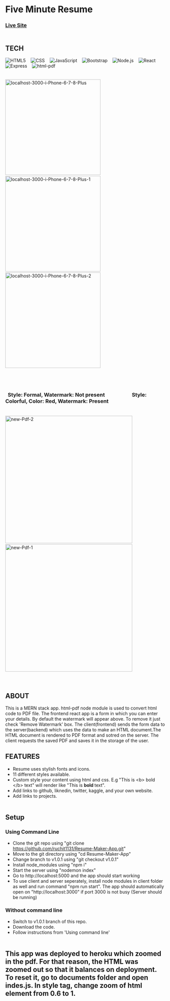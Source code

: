 # Five Minute Resume

### [Live Site](https://five-minute-resume.herokuapp.com/)<br/><br/>

## TECH

  ![HTML5](https://img.shields.io/badge/-HTML5-333333?style=flat&logo=HTML5)&nbsp;&nbsp;&nbsp;
  ![CSS](https://img.shields.io/badge/-CSS-333333?style=flat&logo=CSS3&logoColor=1572B6)&nbsp;&nbsp;&nbsp;
  ![JavaScript](https://img.shields.io/badge/-JavaScript-333333?style=flat&logo=javascript)&nbsp;&nbsp;&nbsp;
  ![Bootstrap](https://img.shields.io/badge/-Bootstrap-333333?style=flat&logo=bootstrap&logoColor=563D7C)&nbsp;&nbsp;&nbsp;
  ![Node.js](https://img.shields.io/badge/-Node.js-333333?style=flat&logo=node.js)&nbsp;&nbsp;&nbsp;
  ![React](https://img.shields.io/badge/-React-333333?style=flat&logo=react)&nbsp;&nbsp;&nbsp;
  ![Express](https://img.shields.io/badge/-Express-333333?style=flat&logo=express)&nbsp;&nbsp;&nbsp;
  ![html-pdf](https://img.shields.io/static/v1?label=module&message=html-pdf&color=blue)&nbsp;&nbsp;&nbsp;<br/><br/><br/>
<a href="https://ibb.co/q1gSmx9"><img src="https://i.ibb.co/ggW2t6w/localhost-3000-i-Phone-6-7-8-Plus.png" alt="localhost-3000-i-Phone-6-7-8-Plus" width="300"  border="0" /></a>&nbsp;&nbsp;&nbsp;&nbsp;
<a href="https://ibb.co/sPBjhT7"><img src="https://i.ibb.co/hMqskG0/localhost-3000-i-Phone-6-7-8-Plus-1.png" alt="localhost-3000-i-Phone-6-7-8-Plus-1" width="300" border="0" /></a>&nbsp;&nbsp;&nbsp;&nbsp;
<a href="https://ibb.co/VDsCNjn"><img src="https://i.ibb.co/sQZ1Pmx/localhost-3000-i-Phone-6-7-8-Plus-2.png" alt="localhost-3000-i-Phone-6-7-8-Plus-2" width="300" border="0" /></a><br/><br/><br/><br/>


### &nbsp;&nbsp;Style: Formal, Watermark: Not present &nbsp;&nbsp;&nbsp;&nbsp;&nbsp;&nbsp;&nbsp;&nbsp;&nbsp;&nbsp;&nbsp;&nbsp;&nbsp;&nbsp;&nbsp;&nbsp;&nbsp;&nbsp;&nbsp;&nbsp; Style: Colorful, Color: Red, Watermark: Present<br/><br/>


<a href="https://ibb.co/M7P4HzR"><img src="https://i.ibb.co/89Ppwyj/new-Pdf-2.jpg" alt="new-Pdf-2" width="400" border="0" /></a>&nbsp;&nbsp;&nbsp;&nbsp;&nbsp;&nbsp;&nbsp;&nbsp;&nbsp;&nbsp;&nbsp;&nbsp;&nbsp;&nbsp;&nbsp;&nbsp;
<a href="https://ibb.co/g9tF9jv"><img src="https://i.ibb.co/3dSYdrf/new-Pdf-1.jpg" alt="new-Pdf-1"  width="400" border="0" /></a><br/><br/><br/>

## ABOUT
  This is a MERN stack app. html-pdf node module is used to convert html code to PDF file. The frontend react app is a form in which you can enter your details. By default the watermark will appear above. To remove it just check 'Remove Watermark' box. The client(frontend) sends the form data to the server(backend) which uses the data to make an HTML document.The HTML document is rendered to PDF format and sotred on the server. The client requests the saved PDF and saves it in the storage of the user.

## FEATURES

  + Resume uses stylish fonts and icons.
  + 11 different styles available.
  + Custom style your content using html and css. E.g "This is &lt;b&gt; bold &lt;/b&gt; text" will render like  "This is <b> bold </b> text".
  + Add links to github, liknedin, twitter, kaggle, and your own website.
  + Add links to projects.
<br/><br/>

## Setup

### Using Command Line

  + Clone the git repo using "git clone https://github.com/ruchit1131/Resume-Maker-App.git"
  + Move to the git directory using "cd Resume-Maker-App"
  + Change branch to v1.0.1 using "git checkout v1.0.1"
  + Install node_modules using "npm i"
  + Start the server using "nodemon index"
  + Go to http://localhost:5000 and the app should start working
  + To use client and server seperately, install node modules in client folder as well and run command "npm run start". The app should automatically open on "http://localhost:3000" if port 3000 is not busy (Server should be running)

### Without command line

  + Switch to v1.0.1 branch of this repo.
  + Download the code.
  + Follow instructions from 'Using command line' 
<br/><br/>


## This app was deployed to heroku which zoomed in the pdf. For that reason, the HTML was zoomed out so that it balances on deployment. To reset it, go to documents folder and open indes.js. In style tag, change zoom of html element from 0.6 to 1.
